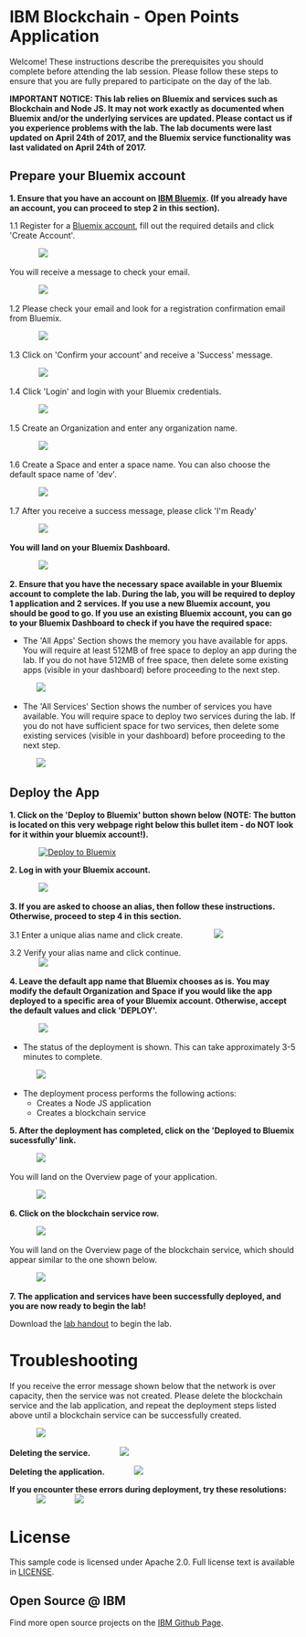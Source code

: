 # IBM Blockchain - Open Points Application

Welcome! These instructions describe the prerequisites you should complete before attending the lab session. Please follow these steps to ensure that you are fully 
prepared to participate on the day of the lab.

<b>IMPORTANT NOTICE: This lab relies on Bluemix and services such as Blockchain and Node JS. It may not work exactly as documented when Bluemix and/or the underlying services are updated. Please contact us if you experience problems with the lab. The lab documents were last updated on April 24th of 2017, and the Bluemix service functionality was last validated on April 24th of 2017. 
</b>


## Prepare your Bluemix account

<b>1. Ensure that you have an account on [IBM Bluemix](https://bluemix.net). (If you already have an account, you can proceed to step 2 in this section). </b>

  1.1 Register for a [Bluemix account](https://bluemix.net/registration/), fill out the required details and click 'Create Account'.

&nbsp;&nbsp;&nbsp;&nbsp;&nbsp;&nbsp;&nbsp;&nbsp;&nbsp;&nbsp;&nbsp;&nbsp; ![](readme_images/register.PNG)

   You will receive a message to check your email.

&nbsp;&nbsp;&nbsp;&nbsp;&nbsp;&nbsp;&nbsp;&nbsp;&nbsp;&nbsp;&nbsp;&nbsp; ![](readme_images/chkmail.PNG)

   1.2 Please check your email and look for a registration confirmation email from Bluemix.

&nbsp;&nbsp;&nbsp;&nbsp;&nbsp;&nbsp;&nbsp;&nbsp;&nbsp;&nbsp;&nbsp;&nbsp; ![](readme_images/mailmsg.PNG)


   1.3 Click on 'Confirm your account' and receive a 'Success' message.

&nbsp;&nbsp;&nbsp;&nbsp;&nbsp;&nbsp;&nbsp;&nbsp;&nbsp;&nbsp;&nbsp;&nbsp;  ![](readme_images/success.PNG)


   1.4 Click 'Login' and login with your Bluemix credentials.

&nbsp;&nbsp;&nbsp;&nbsp;&nbsp;&nbsp;&nbsp;&nbsp;&nbsp;&nbsp;&nbsp;&nbsp;  ![](readme_images/logmail.PNG)
   


   1.5 Create an Organization and enter any organization name.

&nbsp;&nbsp;&nbsp;&nbsp;&nbsp;&nbsp;&nbsp;&nbsp;&nbsp;&nbsp;&nbsp;&nbsp; ![](readme_images/orgmail1.PNG)



   1.6 Create a Space and enter a space name. You can also choose the default space name of 'dev'.

&nbsp;&nbsp;&nbsp;&nbsp;&nbsp;&nbsp;&nbsp;&nbsp;&nbsp;&nbsp;&nbsp;&nbsp; ![](readme_images/spacemail.PNG)
   


   1.7 After you receive a success message, please click 'I'm Ready'

&nbsp;&nbsp;&nbsp;&nbsp;&nbsp;&nbsp;&nbsp;&nbsp;&nbsp;&nbsp;&nbsp;&nbsp; ![](readme_images/summary_success.PNG)
 
<b>
 You will land on your Bluemix Dashboard. 
</b>

&nbsp;&nbsp;&nbsp;&nbsp;&nbsp;&nbsp;&nbsp;&nbsp;&nbsp;&nbsp;&nbsp;&nbsp; ![](readme_images/dashboard.PNG)

<b> 2. Ensure that you have the necessary space available in your Bluemix account to complete the lab. During the lab, you will be required to deploy 1 application and 2 services.  If you use a new Bluemix account, you should be good to go.  If you use an existing Bluemix account, you can go to your Bluemix Dashboard to check if you have the required space: </b>
  
   * The 'All Apps' Section shows the memory you have available for apps. You will require at least 512MB of free space to deploy an app during the lab. If you do not have 512MB of free space, then delete some existing apps (visible in your dashboard) before proceeding to the next step.

&nbsp;&nbsp;&nbsp;&nbsp;&nbsp;&nbsp;&nbsp;&nbsp;&nbsp;&nbsp;&nbsp;&nbsp;![](readme_images/services2.PNG)

   * The 'All Services' Section shows the number of services you have available. You will require space to deploy two services during the lab. If you do not have sufficient space for two services, then delete some existing services (visible in your dashboard) before proceeding to the next step. 

&nbsp;&nbsp;&nbsp;&nbsp;&nbsp;&nbsp;&nbsp;&nbsp;&nbsp;&nbsp;&nbsp;&nbsp;![](readme_images/services1.PNG)

## Deploy the App

<b>1. Click on the 'Deploy to Bluemix' button shown below (NOTE: The button is located on this very webpage right below this bullet item - do NOT look for it within your bluemix account!).</b>

&nbsp;&nbsp;&nbsp;&nbsp;&nbsp;&nbsp;&nbsp;&nbsp;&nbsp;&nbsp;&nbsp;&nbsp; [![Deploy to Bluemix](https://bluemix.net/deploy/button.png)](https://bluemix.net/deploy?repository=https://github.com/gscdist/GscLabBlockchainApp)

<b>2. Log in with your Bluemix account.</b>

&nbsp;&nbsp;&nbsp;&nbsp;&nbsp;&nbsp;&nbsp;&nbsp;&nbsp;&nbsp;&nbsp;&nbsp; ![](readme_images/deploy.PNG)

<b>3. If you are asked to choose an alias, then follow these instructions. Otherwise, proceed to step 4 in this section. </b>

3.1 Enter a unique alias name and click create.
&nbsp;&nbsp;&nbsp;&nbsp;&nbsp;&nbsp;&nbsp;&nbsp;&nbsp;&nbsp;&nbsp;&nbsp; ![](readme_images/alias.PNG)


3.2 Verify your alias name and click continue.<br>
&nbsp;&nbsp;&nbsp;&nbsp;&nbsp;&nbsp;&nbsp;&nbsp;&nbsp;&nbsp;&nbsp;&nbsp; ![](readme_images/cont.PNG)


<b>4.  Leave the default app name that Bluemix chooses as is. You may modify the default Organization 
and Space if you would like the app deployed to a specific area of your Bluemix account. Otherwise, accept the default values
and click 'DEPLOY'.</b>

&nbsp;&nbsp;&nbsp;&nbsp;&nbsp;&nbsp;&nbsp;&nbsp;&nbsp;&nbsp;&nbsp;&nbsp; ![](readme_images/deploy1.PNG)


* The status of the deployment is shown. This can take approximately 3-5 minutes to complete.

&nbsp;&nbsp;&nbsp;&nbsp;&nbsp;&nbsp;&nbsp;&nbsp;&nbsp;&nbsp;&nbsp;&nbsp;![](readme_images/createproject.PNG)

* The deployment process performs the following actions:
  - Creates a Node JS application
  - Creates a blockchain service

<b>5. After the deployment has completed, click on the 'Deployed to Bluemix sucessfully' link. </b>

&nbsp;&nbsp;&nbsp;&nbsp;&nbsp;&nbsp;&nbsp;&nbsp;&nbsp;&nbsp;&nbsp;&nbsp;![](readme_images/res.PNG)

You will land on the Overview page of your application. 

&nbsp;&nbsp;&nbsp;&nbsp;&nbsp;&nbsp;&nbsp;&nbsp;&nbsp;&nbsp;&nbsp;&nbsp;![](readme_images/yourapp.PNG)


<b>6. Click on the blockchain service row.</b>

&nbsp;&nbsp;&nbsp;&nbsp;&nbsp;&nbsp;&nbsp;&nbsp;&nbsp;&nbsp;&nbsp;&nbsp;![](readme_images/launchBlockchainService.png)

You will land on the Overview page of the blockchain service, which should appear similar to the one shown below.  

&nbsp;&nbsp;&nbsp;&nbsp;&nbsp;&nbsp;&nbsp;&nbsp;&nbsp;&nbsp;&nbsp;&nbsp;![](readme_images/correctBlockchainLaunch.png)

<b>7. The application and services have been successfully deployed, and you are now ready to begin the lab!</b>

Download the [lab handout](https://ibm.biz/BdifY4) to begin the lab. 

# Troubleshooting

If you receive the error message shown below that the network is over capacity, then the service was not created. 
Please delete the blockchain service and the lab application, and repeat the deployment steps listed above until a blockchain
service can be successfully created. 

&nbsp;&nbsp;&nbsp;&nbsp;&nbsp;&nbsp;&nbsp;&nbsp;&nbsp;&nbsp;&nbsp;&nbsp;![](readme_images/overcapacity.png)

<b>Deleting the service.</b>
&nbsp;&nbsp;&nbsp;&nbsp;&nbsp;&nbsp;&nbsp;&nbsp;&nbsp;&nbsp;&nbsp;&nbsp;![](readme_images/app_del.PNG)

<b>Deleting the application.</b>
&nbsp;&nbsp;&nbsp;&nbsp;&nbsp;&nbsp;&nbsp;&nbsp;&nbsp;&nbsp;&nbsp;&nbsp;![](readme_images/app_del1.PNG)

<b>If you encounter these errors during deployment, try these resolutions:</b>
&nbsp;&nbsp;&nbsp;&nbsp;&nbsp;&nbsp;&nbsp;&nbsp;&nbsp;&nbsp;&nbsp;&nbsp;![](readme_images/troubleshooting1.PNG)
&nbsp;&nbsp;&nbsp;&nbsp;&nbsp;&nbsp;&nbsp;&nbsp;&nbsp;&nbsp;&nbsp;&nbsp;![](readme_images/troubleshooting2.PNG)


# License

  This sample code is licensed under Apache 2.0.
  Full license text is available in [LICENSE](LICENSE).



## Open Source @ IBM

  Find more open source projects on the
  [IBM Github Page](http://ibm.github.io/).

